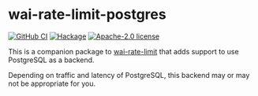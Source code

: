 # wai-rate-limit-postgres

[![GitHub CI](https://github.com/donatello/wai-rate-limit-postgres/workflows/CI/badge.svg)](https://github.com/donatello/wai-rate-limit-postgres/actions)
[![Hackage](https://img.shields.io/hackage/v/wai-rate-limit-postgres.svg?logo=haskell)](https://hackage.haskell.org/package/wai-rate-limit-postgres)
[![Apache-2.0 license](https://img.shields.io/badge/license-Apache--2.0-blue.svg)](LICENSE)

This is a companion package to [wai-rate-limit](https://github.com/mbg/wai-rate-limit) that adds support to use PostgreSQL as a backend.

Depending on traffic and latency of PostgreSQL, this backend may or may not be appropriate for you.

